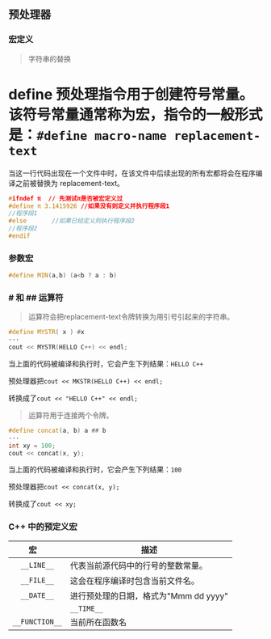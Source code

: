 ## 预处理器

### 宏定义

> 字符串的替换

# define 预处理指令用于创建符号常量。该符号常量通常称为宏，指令的一般形式是：```#define macro-name replacement-text```

当这一行代码出现在一个文件中时，在该文件中后续出现的所有宏都将会在程序编译之前被替换为 replacement-text。

```cpp
#ifndef π  // 先测试π是否被宏定义过
#define π 3.1415926 //如果没有则定义并执行程序段1
//程序段1   
#else       //如果已经定义则执行程序段2
//程序段2
#endif
```

### 参数宏

```cpp
#define MIN(a,b) (a<b ? a : b)
```

### # 和 ## 运算符

> 运算符会把replacement-text令牌转换为用引号引起来的字符串。

```cpp
#define MYSTR( x ) #x
···
cout << MYSTR(HELLO C++) << endl;
```

当上面的代码被编译和执行时，它会产生下列结果：```HELLO C++```

预处理器把```cout << MKSTR(HELLO C++) << endl;```

转换成了```cout << "HELLO C++" << endl;```

> 运算符用于连接两个令牌。

```cpp
#define concat(a, b) a ## b
···
int xy = 100;
cout << concat(x, y);
```

当上面的代码被编译和执行时，它会产生下列结果：```100```

预处理器把```cout << concat(x, y);```

转换成了```cout << xy;```

### C++ 中的预定义宏

| <div style="width:80px">宏</div> | 描述                        |
|:-------------------------------:| ------------------------- |
| ```__LINE__```                  | 代表当前源代码中的行号的整数常量。         |
| ```__FILE__```                  | 这会在程序编译时包含当前文件名。          |
| ```__DATE__```                  | 进行预处理的日期，格式为"Mmm dd yyyy" |
|                                 | ```__TIME__```            |
| ```__FUNCTION__```             | 当前所在函数名                   |
